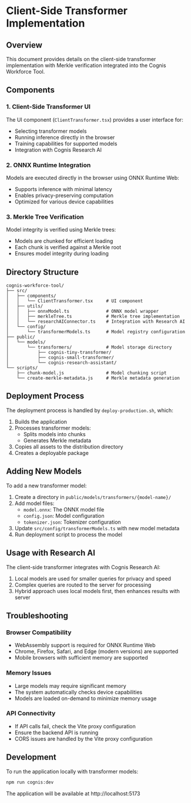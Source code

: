 # Client-Side Transformer Implementation

## Overview

This document provides details on the client-side transformer implementation with Merkle verification integrated into the Cognis Workforce Tool.

## Components

### 1. Client-Side Transformer UI

The UI component (`ClientTransformer.tsx`) provides a user interface for:
- Selecting transformer models
- Running inference directly in the browser
- Training capabilities for supported models
- Integration with Cognis Research AI

### 2. ONNX Runtime Integration

Models are executed directly in the browser using ONNX Runtime Web:
- Supports inference with minimal latency
- Enables privacy-preserving computation
- Optimized for various device capabilities

### 3. Merkle Tree Verification

Model integrity is verified using Merkle trees:
- Models are chunked for efficient loading
- Each chunk is verified against a Merkle root
- Ensures model integrity during loading

## Directory Structure

```
cognis-workforce-tool/
├── src/
│   ├── components/
│   │   └── ClientTransformer.tsx     # UI component
│   ├── utils/
│   │   ├── onnxModel.ts              # ONNX model wrapper
│   │   ├── merkleTree.ts             # Merkle tree implementation
│   │   └── researchAIConnector.ts    # Integration with Research AI
│   └── config/
│       └── transformerModels.ts      # Model registry configuration
├── public/
│   └── models/
│       └── transformers/             # Model storage directory
│           ├── cognis-tiny-transformer/
│           ├── cognis-small-transformer/
│           └── cognis-research-assistant/
└── scripts/
    ├── chunk-model.js                # Model chunking script
    └── create-merkle-metadata.js     # Merkle metadata generation
```

## Deployment Process

The deployment process is handled by `deploy-production.sh`, which:
1. Builds the application
2. Processes transformer models:
   - Splits models into chunks
   - Generates Merkle metadata
3. Copies all assets to the distribution directory
4. Creates a deployable package

## Adding New Models

To add a new transformer model:

1. Create a directory in `public/models/transformers/{model-name}/`
2. Add model files:
   - `model.onnx`: The ONNX model file
   - `config.json`: Model configuration
   - `tokenizer.json`: Tokenizer configuration
3. Update `src/config/transformerModels.ts` with new model metadata
4. Run deployment script to process the model

## Usage with Research AI

The client-side transformer integrates with Cognis Research AI:

1. Local models are used for smaller queries for privacy and speed
2. Complex queries are routed to the server for processing
3. Hybrid approach uses local models first, then enhances results with server

## Troubleshooting

### Browser Compatibility

- WebAssembly support is required for ONNX Runtime Web
- Chrome, Firefox, Safari, and Edge (modern versions) are supported
- Mobile browsers with sufficient memory are supported

### Memory Issues

- Large models may require significant memory
- The system automatically checks device capabilities
- Models are loaded on-demand to minimize memory usage

### API Connectivity

- If API calls fail, check the Vite proxy configuration
- Ensure the backend API is running
- CORS issues are handled by the Vite proxy configuration

## Development

To run the application locally with transformer models:

```bash
npm run cognis:dev
```

The application will be available at http://localhost:5173
